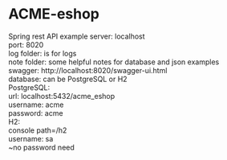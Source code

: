 # ACME-eshop
Spring rest API example
server: localhost <br>
port: 8020 <br>
log folder: is for logs <br>
note folder: some helpful notes for database and json examples <br>
swagger:  http://localhost:8020/swagger-ui.html <br>
database:  can be PostgreSQL or H2 <br>
PostgreSQL: <br>
    url: localhost:5432/acme_eshop <br>
	username: acme <br>
	password: acme <br>
H2: <br>
	console path=/h2 <br>
	username: sa <br>
	~no password need <br>
